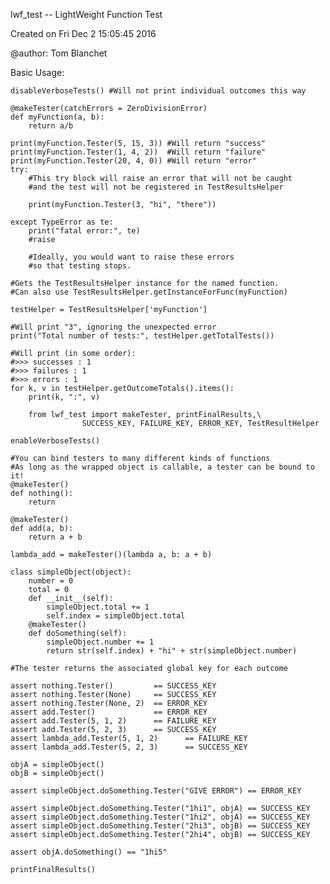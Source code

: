 lwf_test -- LightWeight Function Test

Created on Fri Dec  2 15:05:45 2016

@author: Tom Blanchet


Basic Usage:


    disableVerboseTests() #Will not print individual outcomes this way
    
    @makeTester(catchErrors = ZeroDivisionError)
    def myFunction(a, b):
        return a/b
    
    print(myFunction.Tester(5, 15, 3)) #Will return "success"
    print(myFunction.Tester(1, 4, 2))  #Will return "failure"
    print(myFunction.Tester(20, 4, 0)) #Will return "error"
    try:
        #This try block will raise an error that will not be caught
        #and the test will not be registered in TestResultsHelper
        
        print(myFunction.Tester(3, "hi", "there"))
        
    except TypeError as te: 
        print("fatal error:", te)
        #raise
        
        #Ideally, you would want to raise these errors
        #so that testing stops. 
    
    #Gets the TestResultsHelper instance for the named function. 
    #Can also use TestResultsHelper.getInstanceForFunc(myFunction)
    
    testHelper = TestResultsHelper['myFunction']
    
    #Will print "3", ignoring the unexpected error
    print("Total number of tests:", testHelper.getTotalTests())
    
    #Will print (in some order):
    #>>> successes : 1
    #>>> failures : 1
    #>>> errors : 1
    for k, v in testHelper.getOutcomeTotals().items():
        print(k, ":", v)

        from lwf_test import makeTester, printFinalResults,\
                    SUCCESS_KEY, FAILURE_KEY, ERROR_KEY, TestResultHelper
    
    enableVerboseTests()
    
    #You can bind testers to many different kinds of functions
    #As long as the wrapped object is callable, a tester can be bound to it!
    @makeTester()
    def nothing():
        return
    
    @makeTester()
    def add(a, b):
        return a + b
        
    lambda_add = makeTester()(lambda a, b: a + b)
    
    class simpleObject(object):
        number = 0
        total = 0
        def __init__(self):
            simpleObject.total += 1
            self.index = simpleObject.total
        @makeTester()
        def doSomething(self):
            simpleObject.number += 1
            return str(self.index) + "hi" + str(simpleObject.number)
    
    #The tester returns the associated global key for each outcome
    
    assert nothing.Tester()         == SUCCESS_KEY
    assert nothing.Tester(None)     == SUCCESS_KEY
    assert nothing.Tester(None, 2)  == ERROR_KEY
    assert add.Tester()             == ERROR_KEY
    assert add.Tester(5, 1, 2)      == FAILURE_KEY
    assert add.Tester(5, 2, 3)      == SUCCESS_KEY
    assert lambda_add.Tester(5, 1, 2)      == FAILURE_KEY
    assert lambda_add.Tester(5, 2, 3)      == SUCCESS_KEY
    
    objA = simpleObject()
    objB = simpleObject()
    
    assert simpleObject.doSomething.Tester("GIVE ERROR") == ERROR_KEY
    
    assert simpleObject.doSomething.Tester("1hi1", objA) == SUCCESS_KEY
    assert simpleObject.doSomething.Tester("1hi2", objA) == SUCCESS_KEY
    assert simpleObject.doSomething.Tester("2hi3", objB) == SUCCESS_KEY
    assert simpleObject.doSomething.Tester("2hi4", objB) == SUCCESS_KEY
    
    assert objA.doSomething() == "1hi5"
    
    printFinalResults()
